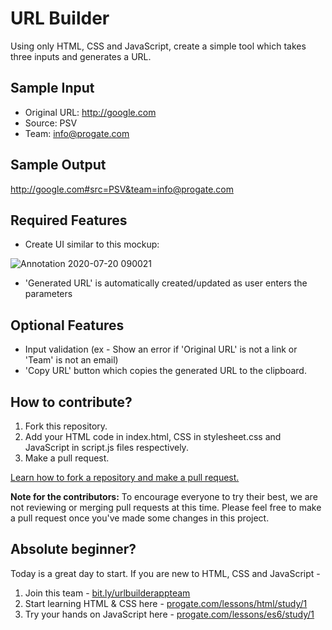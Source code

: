 # URL Builder

Using only HTML, CSS and JavaScript, create a simple tool which takes three inputs and generates a URL.

## Sample Input
* Original URL: http://google.com
* Source: PSV
* Team: info@progate.com

## Sample Output
http://google.com#src=PSV&team=info@progate.com

## Required Features
* Create UI similar to this mockup: 

![Annotation 2020-07-20 090021](https://user-images.githubusercontent.com/10005645/88474297-98688800-cf42-11ea-9904-6f59b7959133.png)
* 'Generated URL' is automatically created/updated as user enters the parameters

## Optional Features
* Input validation (ex - Show an error  if 'Original URL' is not a link or 'Team' is not an email)
* 'Copy URL' button which copies the generated URL to the clipboard.

## How to contribute?
1. Fork this repository.
2. Add your HTML code in index.html, CSS in stylesheet.css and JavaScript in script.js files respectively.
3. Make a pull request.

[Learn how to fork a repository and make a pull request.](https://guides.github.com/activities/forking/)

**Note for the contributors:** To encourage everyone to try their best, we are not reviewing or merging pull requests at this time. Please feel free to make a pull request once you've made some changes in this project.

## Absolute beginner?

Today is a great day to start. If you are new to HTML, CSS and JavaScript - 

1. Join this team - [bit.ly/urlbuilderappteam](https://bit.ly/urlbuilderappteam)
2. Start learning HTML & CSS here - [progate.com/lessons/html/study/1](https://progate.com/lessons/html/study/1)
3. Try your hands on JavaScript here - [progate.com/lessons/es6/study/1](https://progate.com/lessons/es6/study/1)
